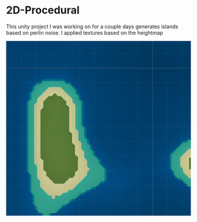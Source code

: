 # 2D-Procedural
This unity project I was working on for a couple days generates islands based on perlin noise. I applied textures based on the heightmap


![Example with seed 1232](Capture.PNG)
